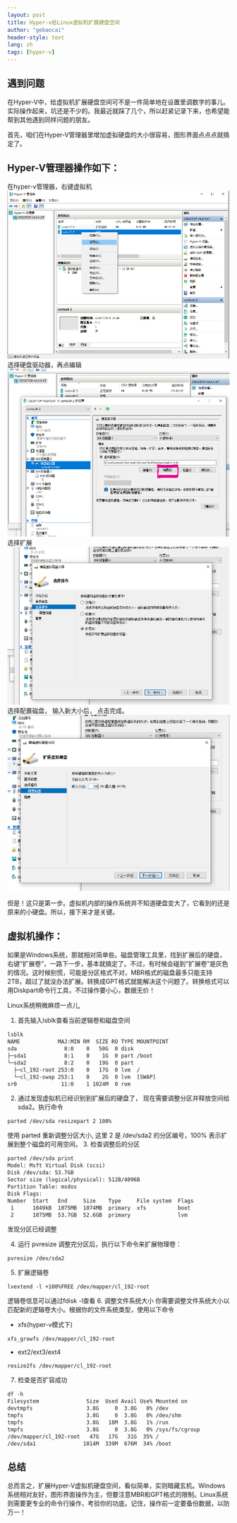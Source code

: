 ```yaml
---
layout: post
title: Hyper-v给Linux虚拟机扩展硬盘空间
author: "gebaocai"
header-style: text
lang: zh
tags: [hyper-v]
---
```


## 遇到问题
在Hyper-V中，给虚拟机扩展硬盘空间可不是一件简单地在设置里调数字的事儿。实际操作起来，坑还是不少的。我最近就踩了几个，所以赶紧记录下来，也希望能帮到其他遇到同样问题的朋友。

首先，咱们在Hyper-V管理器里增加虚拟硬盘的大小很容易，图形界面点点点就搞定了。

## Hyper-V管理器操作如下：
在hyper-v管理器，右键虚拟机
![](/img/in-post/2024/hyper-v/1.png)
选择硬盘驱动器，再点编辑
![](/img/in-post/2024/hyper-v/2.png)
选择扩展
![](/img/in-post/2024/hyper-v/3.png)
选择配置磁盘， 输入新大小后， 点击完成。
![](/img/in-post/2024/hyper-v/4.png)

但是！这只是第一步。虚拟机内部的操作系统并不知道硬盘变大了，它看到的还是原来的小硬盘。所以，接下来才是关键。

## 虚拟机操作：
如果是Windows系统，那就相对简单些。磁盘管理工具里，找到扩展后的硬盘，右键“扩展卷”，一路下一步，基本就搞定了。不过，有时候会碰到“扩展卷”是灰色的情况。这时候别慌，可能是分区格式不对，MBR格式的磁盘最多只能支持2TB，超过了就没办法扩展。转换成GPT格式就能解决这个问题了。转换格式可以用Diskpart命令行工具，不过操作要小心，数据无价！

Linux系统稍微麻烦一点儿, 

1. 首先输入lsblk查看当前逻辑卷和磁盘空间
```
lsblk
NAME            MAJ:MIN RM  SIZE RO TYPE MOUNTPOINT
sda               8:0    0   50G  0 disk 
├─sda1            8:1    0    1G  0 part /boot
└─sda2            8:2    0   19G  0 part 
  ├─cl_192-root 253:0    0   17G  0 lvm  /
  └─cl_192-swap 253:1    0    2G  0 lvm  [SWAP]
sr0              11:0    1 1024M  0 rom
```

2. 通过发现虚拟机已经识别到扩展后的硬盘了， 现在需要调整分区并释放空间给sda2。执行命令
```
parted /dev/sda resizepart 2 100%
```
使用 parted 重新调整分区大小, 这里 2 是 /dev/sda2 的分区编号，100% 表示扩展到整个磁盘的可用空间。
3. 检查调整后的分区

```
parted /dev/sda print
Model: Msft Virtual Disk (scsi)
Disk /dev/sda: 53.7GB
Sector size (logical/physical): 512B/4096B
Partition Table: msdos
Disk Flags: 
Number  Start   End     Size    Type     File system  Flags
 1      1049kB  1075MB  1074MB  primary  xfs          boot
 2      1075MB  53.7GB  52.6GB  primary               lvm
```

发现分区已经调整

4. 运行 pvresize
调整完分区后，执行以下命令来扩展物理卷：
```
pvresize /dev/sda2
```

5. 扩展逻辑卷
```
lvextend -l +100%FREE /dev/mapper/cl_192-root
```
逻辑卷信息可以通过fdisk -l查看
6. 调整文件系统大小
你需要调整文件系统大小以匹配新的逻辑卷大小。根据你的文件系统类型，使用以下命令

* xfs(hyper-v模式下)

```
xfs_growfs /dev/mapper/cl_192-root
```
* ext2/ext3/ext4

```
resize2fs /dev/mapper/cl_192-root
```

7. 检查是否扩容成功
```
df -h
Filesystem               Size  Used Avail Use% Mounted on
devtmpfs                 3.8G     0  3.8G   0% /dev
tmpfs                    3.8G     0  3.8G   0% /dev/shm
tmpfs                    3.8G   18M  3.8G   1% /run
tmpfs                    3.8G     0  3.8G   0% /sys/fs/cgroup
/dev/mapper/cl_192-root   47G   17G   31G  35% /
/dev/sda1               1014M  339M  676M  34% /boot
```

## 总结
总而言之，扩展Hyper-V虚拟机硬盘空间，看似简单，实则暗藏玄机。Windows系统相对友好，图形界面操作为主，但要注意MBR和GPT格式的限制。Linux系统则需要更专业的命令行操作，考验你的功底。记住，操作前一定要备份数据，以防万一！